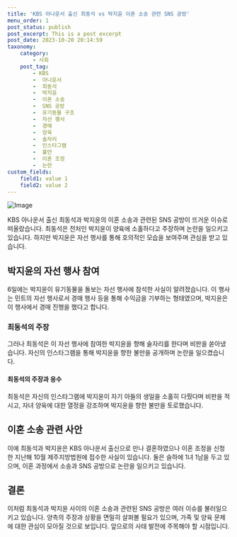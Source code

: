 ```yaml
---
title: 'KBS 아나운서 출신 최동석 vs 박지윤 이혼 소송 관련 SNS 공방'
menu_order: 1
post_status: publish
post_excerpt: This is a post excerpt
post_date: 2023-10-20 20:14:59
taxonomy:
    category:
        - 사회
    post_tag:
        - KBS
        -  아나운서
        -  최동석
        -  박지윤
        -  이혼 소송
        -  SNS 공방
        -  유기동물 구조
        -  자선 행사
        -  경매
        -  양육
        -  술자리
        -  인스타그램
        -  불만
        -  이혼 조정
        -  논란
custom_fields:
    field1: value 1
    field2: value 2
---
```


![Image](https://imgnews.pstatic.net/image/053/2024/02/06/0000041348_001_20240206144501147.jpg?type=w647)


KBS 아나운서 출신 최동석과 박지윤의 이혼 소송과 관련된 SNS 공방이 뜨거운 이슈로 떠올랐습니다. 최동석은 전처인 박지윤이 양육에 소홀하다고 주장하며 논란을 일으키고 있습니다. 하지만 박지윤은 자선 행사를 통해 호의적인 모습을 보여주며 관심을 받고 있습니다.

## 박지윤의 자선 행사 참여
6일에는 박지윤이 유기동물을 돌보는 자선 행사에 참석한 사실이 알려졌습니다. 이 행사는 민트의 자선 행사로서 경매 행사 등을 통해 수익금을 기부하는 형태였으며, 박지윤은 이 행사에서 경매 진행을 했다고 합니다.

### 최동석의 주장
그러나 최동석은 이 자선 행사에 참여한 박지윤을 향해 술자리를 한다며 비판을 쏟아냈습니다. 자신의 인스타그램을 통해 박지윤을 향한 불만을 공개하며 논란을 일으켰습니다. 

#### 최동석의 주장과 응수
최동석은 자신의 인스타그램에 박지윤이 자기 아들의 생일을 소홀히 다뤘다며 비판을 적시고, 자녀 양육에 대한 열정을 강조하며 박지윤을 향한 불만을 토로했습니다. 

## 이혼 소송 관련 사안
이에 최동석과 박지윤은 KBS 아나운서 출신으로 만나 결혼하였으나 이혼 조정을 신청한 지난해 10월 제주지방법원에 접수한 사실이 있습니다. 둘은 슬하에 1녀 1남을 두고 있으며, 이혼 과정에서 소송과 SNS 공방으로 논란을 일으키고 있습니다.

## 결론
이처럼 최동석과 박지윤 사이의 이혼 소송과 관련된 SNS 공방은 여러 이슈를 불러일으키고 있습니다. 양측의 주장과 상황을 면밀히 살펴볼 필요가 있으며, 가족 및 양육 문제에 대한 관심이 모아질 것으로 보입니다. 앞으로의 사태 발전에 주목해야 할 시점입니다.
